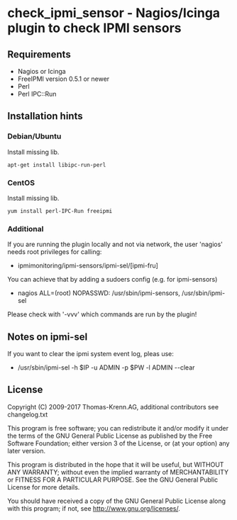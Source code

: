 # check_ipmi_sensor - Nagios/Icinga plugin to check IPMI sensors

## Requirements
* Nagios or Icinga
* FreeIPMI version 0.5.1 or newer
* Perl
* Perl IPC::Run

## Installation hints

### Debian/Ubuntu
Install missing lib.

	apt-get install libipc-run-perl

### CentOS
Install missing lib.

	yum install perl-IPC-Run freeipmi

### Additional
If you are running the plugin locally and not via network, the user 'nagios'
needs root privileges for calling:
* ipmimonitoring/ipmi-sensors/ipmi-sel/[ipmi-fru]

You can achieve that by adding a sudoers config (e.g. for ipmi-sensors)
* nagios ALL=(root) NOPASSWD: /usr/sbin/ipmi-sensors, /usr/sbin/ipmi-sel

Please check with '-vvv' which commands are run by the plugin!

## Notes on ipmi-sel
If you want to clear the ipmi system event log, pleas use:
* /usr/sbin/ipmi-sel -h $IP -u ADMIN -p $PW -l ADMIN --clear

## License
Copyright (C) 2009-2017 Thomas-Krenn.AG,
additional contributors see changelog.txt

This program is free software; you can redistribute it and/or modify it under
the terms of the GNU General Public License as published by the Free Software
Foundation; either version 3 of the License, or (at your option) any later
version.
 
This program is distributed in the hope that it will be useful, but WITHOUT
ANY WARRANTY; without even the implied warranty of MERCHANTABILITY or FITNESS
FOR A PARTICULAR PURPOSE. See the GNU General Public License for more
details.
 
You should have received a copy of the GNU General Public License along with
this program; if not, see <http://www.gnu.org/licenses/>.
